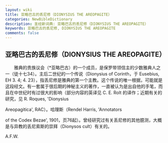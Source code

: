 ```yaml
---
layout: wiki
title: 亚略巴古的丢尼修（DIONYSIUS THE AREOPAGITE）
categories: NewBibleDictionary
description: 圣经新词典: 亚略巴古的丢尼修（DIONYSIUS THE AREOPAGITE）
keywords: 亚略巴古的丢尼修, DIONYSIUS THE AREOPAGITE
comments: false
---
```


## 亚略巴古的丢尼修（DIONYSIUS THE AREOPAGITE）

　　雅典的贵族议会（*亚略巴古）的一个成员，是保罗带领信主的少数雅典人之一（徒十七34）。主后二世纪的一个传说（Dionysius of Corinth，于 Eusebius, EH 3. 4; 4. 23），指丢尼修是雅典的第一个主教。这个传说的唯一根据，可能就是这段经文。有一套属于很后期的神秘主义的著作，一直被认为是出自他的手笔，而且在中世纪时有过很大的影响（部分内容的英译见 C. E. Rolt 的译作；近期有关的研究，见 R. Roques, 'Dionysius

Areopagitica', RAC）。哈理斯（Rendel Harris, 'Annotators

of the Codex Bezae', 1901，页76起）。曾经研究过有关丢尼修的其他臆测，大概是与异教的丢尼索斯的崇拜（Dionysos cult）有关的。

A.F.W.








